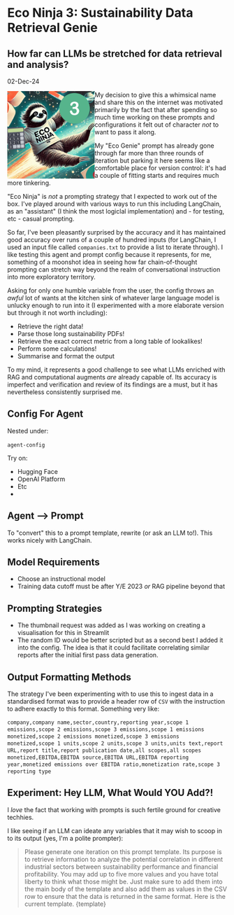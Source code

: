 # Eco Ninja 3: Sustainability Data Retrieval Genie

## How far can LLMs be stretched for data retrieval and analysis?

02-Dec-24

<img align="left" width="200" src="images/econinja.png">

My decision to give this a whimsical name and share this on the internet was motivated primarily by the fact that after spending so much time working on these prompts and configurations it felt out of character *not* to want to pass it along.

My "Eco Genie" prompt has already gone through far more than three rounds of iteration but parking it here seems like a comfortable place for version control: it's had a couple of fitting starts and requires much more tinkering. 

"Eco Ninja" is *not* a prompting strategy that I expected to work out of the box. I've played around with various ways to run this including LangChain, as an "assistant" (I think the most logiclal implementation) and - for testing, etc - casual prompting. 

So far, I've been pleasantly surprised by the accuracy and it has maintained good accuracy over runs of a couple of hundred inputs (for LangChain, I used an input file called `companies.txt` to provide a list to iterate through). I like testing this agent and prompt config because it represents, for me, something of a moonshot idea in seeing how far chain-of-thought prompting can stretch way beyond the realm of conversational instruction into more exploratory territory. 

Asking for only one humble variable from the user, the config throws an *awful* lot of wants at the kitchen sink of whatever large language model is unlucky enough to run into it (I experimented with a more elaborate version but through it not worth including):

- Retrieve the right data!  
- Parse those long sustainability PDFs!  
- Retrieve the exact correct metric from a long table of lookalikes!  
- Perform some calculations!  
- Summarise and format the output

To my mind, it represents a good challenge to see what LLMs enriched with RAG and computational augments *are* already capable of. Its accuracy is imperfect and verification and review of its findings are a must, but it has nevertheless consistently surprised me.

## Config For Agent

Nested under:

`agent-config`

Try on:

- Hugging Face  
- OpenAI Platform 
-  Etc
-  

## Agent --> Prompt

To "convert" this to a prompt template, rewrite (or ask an LLM to!). This works nicely with LangChain.

## Model Requirements

- Choose an instructional model  
- Training data cutoff must be after Y/E 2023 *or* RAG pipeline beyond that  

## Prompting Strategies

- The thumbnail request was added as I was working on creating a visualisation for this in Streamlit
- The random ID would be better scripted but as a second best I added it into the config. The idea is that it could facilitate correlating similar reports after the initial first pass data generation. 

## Output Formatting Methods

The strategy I've been experimenting with to use this to ingest data in a standardised format was to provide a header row of `CSV` with the instruction to adhere exactly to this format. Something very like:

```csv
company,company name,sector,country,reporting year,scope 1 emissions,scope 2 emissions,scope 3 emissions,scope 1 emissions monetized,scope 2 emissions monetized,scope 3 emissions monetized,scope 1 units,scope 2 units,scope 3 units,units text,report URL,report title,report publication date,all scopes,all scopes monetized,EBITDA,EBITDA source,EBITDA URL,EBITDA reporting year,monetized emissions over EBITDA ratio,monetization rate,scope 3 reporting type
```

## Experiment: Hey LLM, What Would YOU Add?!

I *love* the fact that working with prompts is such fertile ground for creative techhies. 

I like seeing if an LLM can ideate any variables that it may wish to scoop in to its output (yes, I'm a polite prompter):

>Please generate one iteration on this prompt template. Its purpose is to retrieve information to analyze the potential correlation in different industrial sectors between sustainability performance and financial profitability. You may add up to five more values and you have total liberty to think what those might be. Just make sure to add them into the main body of the template and also add them as values in the CSV row to ensure that the data is returned in the same format. Here is the current template. {template}